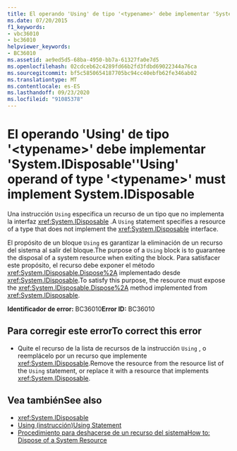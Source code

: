 ```yaml
---
title: El operando 'Using' de tipo '<typename>' debe implementar 'System.IDisposable'
ms.date: 07/20/2015
f1_keywords:
- vbc36010
- bc36010
helpviewer_keywords:
- BC36010
ms.assetid: ae9ed5d5-68ba-4950-bb7a-61327fa0e7d5
ms.openlocfilehash: 02cdceb62c4289fd66b2fd3fdbd69022344a76ca
ms.sourcegitcommit: bf5c5850654187705bc94cc40ebfb62fe346ab02
ms.translationtype: MT
ms.contentlocale: es-ES
ms.lasthandoff: 09/23/2020
ms.locfileid: "91085378"
---
```

# <a name="using-operand-of-type-typename-must-implement-systemidisposable"></a><span data-ttu-id="18aba-102">El operando 'Using' de tipo '\<typename>' debe implementar 'System.IDisposable'</span><span class="sxs-lookup"><span data-stu-id="18aba-102">'Using' operand of type '\<typename>' must implement System.IDisposable</span></span>

<span data-ttu-id="18aba-103">Una instrucción `Using` especifica un recurso de un tipo que no implementa la interfaz <xref:System.IDisposable> .</span><span class="sxs-lookup"><span data-stu-id="18aba-103">A `Using` statement specifies a resource of a type that does not implement the <xref:System.IDisposable> interface.</span></span>  
  
 <span data-ttu-id="18aba-104">El propósito de un bloque `Using` es garantizar la eliminación de un recurso del sistema al salir del bloque.</span><span class="sxs-lookup"><span data-stu-id="18aba-104">The purpose of a `Using` block is to guarantee the disposal of a system resource when exiting the block.</span></span> <span data-ttu-id="18aba-105">Para satisfacer este propósito, el recurso debe exponer el método <xref:System.IDisposable.Dispose%2A> implementado desde <xref:System.IDisposable>.</span><span class="sxs-lookup"><span data-stu-id="18aba-105">To satisfy this purpose, the resource must expose the <xref:System.IDisposable.Dispose%2A> method implemented from <xref:System.IDisposable>.</span></span>  
  
 <span data-ttu-id="18aba-106">**Identificador de error:** BC36010</span><span class="sxs-lookup"><span data-stu-id="18aba-106">**Error ID:** BC36010</span></span>  
  
## <a name="to-correct-this-error"></a><span data-ttu-id="18aba-107">Para corregir este error</span><span class="sxs-lookup"><span data-stu-id="18aba-107">To correct this error</span></span>  
  
- <span data-ttu-id="18aba-108">Quite el recurso de la lista de recursos de la instrucción `Using` , o reemplácelo por un recurso que implemente <xref:System.IDisposable>.</span><span class="sxs-lookup"><span data-stu-id="18aba-108">Remove the resource from the resource list of the `Using` statement, or replace it with a resource that implements <xref:System.IDisposable>.</span></span>  
  
## <a name="see-also"></a><span data-ttu-id="18aba-109">Vea también</span><span class="sxs-lookup"><span data-stu-id="18aba-109">See also</span></span>

- <xref:System.IDisposable>
- [<span data-ttu-id="18aba-110">Using (instrucción)</span><span class="sxs-lookup"><span data-stu-id="18aba-110">Using Statement</span></span>](../language-reference/statements/using-statement.md)
- [<span data-ttu-id="18aba-111">Procedimiento para deshacerse de un recurso del sistema</span><span class="sxs-lookup"><span data-stu-id="18aba-111">How to: Dispose of a System Resource</span></span>](../programming-guide/language-features/control-flow/how-to-dispose-of-a-system-resource.md)
